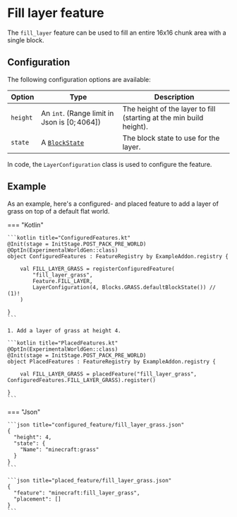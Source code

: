 # Fill layer feature

The `fill_layer` feature can be used to fill an entire 16x16 chunk area with a single block.

## Configuration

The following configuration options are available:


| Option   | Type                                           | Description                                                         |
|----------|------------------------------------------------|---------------------------------------------------------------------|
| `height` | An `int`. (Range limit in Json is $[0;4064 ]$) | The height of the layer to fill (starting at the min build height). |
| `state`  | A [`BlockState`](../../types/block-state.md)   | The block state to use for the layer.                               |

In code, the `LayerConfiguration` class is used to configure the feature.

## Example

As an example, here's a configured- and placed feature to add a layer of grass on top of a default flat world.

=== "Kotlin"

    ```kotlin title="ConfiguredFeatures.kt"
    @Init(stage = InitStage.POST_PACK_PRE_WORLD)
    @OptIn(ExperimentalWorldGen::class)
    object ConfiguredFeatures : FeatureRegistry by ExampleAddon.registry {
    
        val FILL_LAYER_GRASS = registerConfiguredFeature(
            "fill_layer_grass",
            Feature.FILL_LAYER,
            LayerConfiguration(4, Blocks.GRASS.defaultBlockState()) // (1)!
        )
    
    }
    ```

    1. Add a layer of grass at height 4.

    ```kotlin title="PlacedFeatures.kt"
    @OptIn(ExperimentalWorldGen::class)
    @Init(stage = InitStage.POST_PACK_PRE_WORLD)
    object PlacedFeatures : FeatureRegistry by ExampleAddon.registry {
    
        val FILL_LAYER_GRASS = placedFeature("fill_layer_grass", ConfiguredFeatures.FILL_LAYER_GRASS).register()
    
    }
    ```

=== "Json"

    ```json title="configured_feature/fill_layer_grass.json"
    {
      "height": 4,
      "state": {
        "Name": "minecraft:grass"
      }
    }
    ```
    
    ```json title="placed_feature/fill_layer_grass.json"
    {
      "feature": "minecraft:fill_layer_grass",
      "placement": []
    }
    ```
